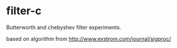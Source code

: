 # filter-c
Butterworth and chebyshev filter experiments.

based on algorithm from http://www.exstrom.com/journal/sigproc/
